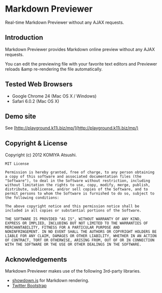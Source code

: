 Markdown Previewer
==================

Real-time Markdown Previewer without any AJAX requests.

Introduction
------------

Markdown Previewer provides Markdown online preview without any AJAX requests.

You can edit the previewing file with your favorite text editors and Previewer reloads &amp re-rendering the file automatically.


Tested Web Browsers
-------------------

- Google Chrome 24 (Mac OS X / Windows)
- Safari 6.0.2 (Mac OS X)


Demo site
---------

See [http://playground.k11i.biz/mp/](http://playground.k11i.biz/mp/)


Copyright &amp; License
-----------------------

Copyright (c) 2012 KOMIYA Atsushi.

    MIT License

    Permission is hereby granted, free of charge, to any person obtaining
    a copy of this software and associated documentation files (the
    "Software"), to deal in the Software without restriction, including
    without limitation the rights to use, copy, modify, merge, publish,
    distribute, sublicense, and/or sell copies of the Software, and to
    permit persons to whom the Software is furnished to do so, subject to
    the following conditions:

    The above copyright notice and this permission notice shall be
    included in all copies or substantial portions of the Software.

    THE SOFTWARE IS PROVIDED "AS IS", WITHOUT WARRANTY OF ANY KIND,
    EXPRESS OR IMPLIED, INCLUDING BUT NOT LIMITED TO THE WARRANTIES OF
    MERCHANTABILITY, FITNESS FOR A PARTICULAR PURPOSE AND
    NONINFRINGEMENT. IN NO EVENT SHALL THE AUTHORS OR COPYRIGHT HOLDERS BE
    LIABLE FOR ANY CLAIM, DAMAGES OR OTHER LIABILITY, WHETHER IN AN ACTION
    OF CONTRACT, TORT OR OTHERWISE, ARISING FROM, OUT OF OR IN CONNECTION
    WITH THE SOFTWARE OR THE USE OR OTHER DEALINGS IN THE SOFTWARE.


Acknowledgements
----------------

Markdown Previewer makes use of the following 3rd-party libraries.

- [showdown.js](https://github.com/coreyti/showdown) for Markdown rendering.
- [Twitter Bootstrap](https://bootstrap.github.com/)
